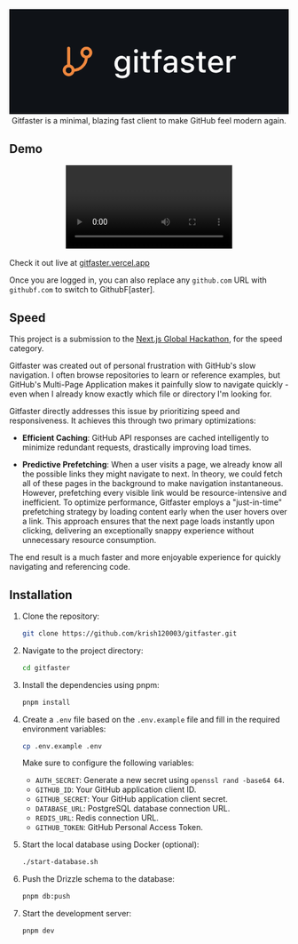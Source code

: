 <div align="center" style="text-wrap: balance;">
<!-- ![Gitfaster](./public/project-logo.png) -->
<img src="./public/project-logo.png" alt="Gitfaster Logo">
<div>Gitfaster is a minimal, blazing fast client to make GitHub feel modern again.</div>
</div>

## Demo

<!-- https://github.com/user-attachments/assets/ee143c0e-e5d8-417f-a0c7-02da55a9d235 -->

<div align="center">
    <video src="https://github.com/user-attachments/assets/ee143c0e-e5d8-417f-a0c7-02da55a9d235" controls style="max-height: 600px; margin: auto;"></video>
</div>

Check it out live at [gitfaster.vercel.app](https://gitfaster.vercel.app)

Once you are logged in, you can also replace any `github.com` URL with `githubf.com` to switch to GithubF[aster].

## Speed

This project is a submission to the [Next.js Global Hackathon](https://x.com/nextjs/status/1907878486636675413), for the speed category.

Gitfaster was created out of personal frustration with GitHub's slow navigation. I often browse repositories to learn or reference examples, but GitHub's Multi-Page Application makes it painfully slow to navigate quickly - even when I already know exactly which file or directory I'm looking for.

Gitfaster directly addresses this issue by prioritizing speed and responsiveness. It achieves this through two primary optimizations:

- **Efficient Caching**: GitHub API responses are cached intelligently to minimize redundant requests, drastically improving load times.

- **Predictive Prefetching**: When a user visits a page, we already know all the possible links they might navigate to next. In theory, we could fetch all of these pages in the background to make navigation instantaneous. However, prefetching every visible link would be resource-intensive and inefficient. To optimize performance, Gitfaster employs a "just-in-time" prefetching strategy by loading content early when the user hovers over a link. This approach ensures that the next page loads instantly upon clicking, delivering an exceptionally snappy experience without unnecessary resource consumption.

The end result is a much faster and more enjoyable experience for quickly navigating and referencing code.

## Installation

1.  Clone the repository:

    ```sh
    git clone https://github.com/krish120003/gitfaster.git
    ```

2.  Navigate to the project directory:

    ```sh
    cd gitfaster
    ```

3.  Install the dependencies using pnpm:

    ```sh
    pnpm install
    ```

4.  Create a `.env` file based on the `.env.example` file and fill in the required environment variables:

    ```sh
    cp .env.example .env
    ```

    Make sure to configure the following variables:

    - `AUTH_SECRET`: Generate a new secret using `openssl rand -base64 64`.
    - `GITHUB_ID`: Your GitHub application client ID.
    - `GITHUB_SECRET`: Your GitHub application client secret.
    - `DATABASE_URL`: PostgreSQL database connection URL.
    - `REDIS_URL`: Redis connection URL.
    - `GITHUB_TOKEN`: GitHub Personal Access Token.

5.  Start the local database using Docker (optional):

    ```sh
    ./start-database.sh
    ```

6.  Push the Drizzle schema to the database:

    ```sh
    pnpm db:push
    ```

7.  Start the development server:

    ```sh
    pnpm dev
    ```
